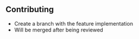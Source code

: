 ## Contributing

- Create a branch with the feature implementation
- Will be merged after being reviewed
